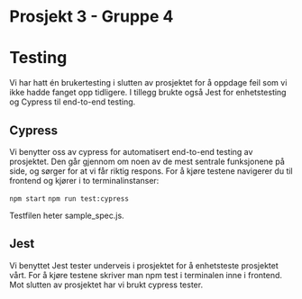 # Prosjekt 3 - Gruppe 4


# Testing
Vi har hatt én brukertesting i slutten av prosjektet for å oppdage feil som vi ikke hadde fanget opp tidligere. I tillegg brukte også Jest for enhetstesting og Cypress til end-to-end testing.

## Cypress

Vi benytter oss av cypress for automatisert end-to-end testing av prosjektet. Den går gjennom om noen av de mest sentrale funksjonene på side, og sørger for at vi får riktig respons.
For å kjøre testene navigerer du til frontend og kjører i to terminalinstanser:

`npm start`
`npm run test:cypress`

Testfilen heter sample_spec.js. 

## Jest
Vi benyttet Jest tester underveis i prosjektet for å enhetsteste prosjektet vårt. For å kjøre testene skriver man npm test i terminalen inne i frontend.
Mot slutten av prosjektet har vi brukt cypress tester. 

